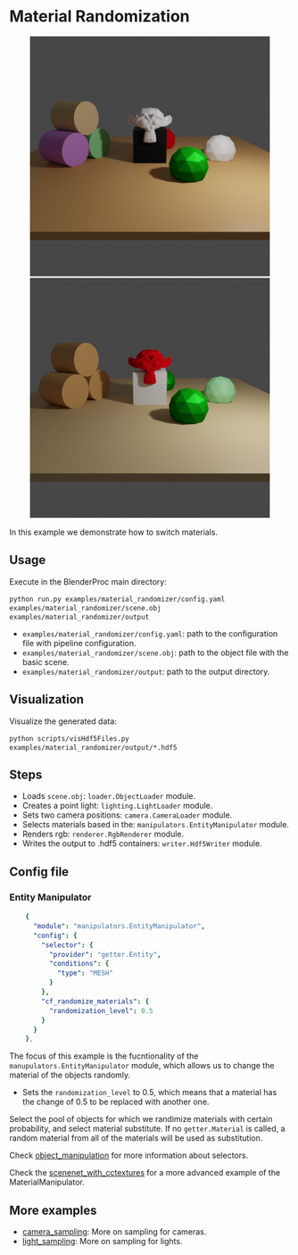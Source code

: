 # Material Randomization

<div style="text-align:center">
<img src="rendering.png" alt="alt text" width=430>
<img src="rendering_switched.png" alt="alt text" width=430>
</div>

In this example we demonstrate how to switch materials.

## Usage

Execute in the BlenderProc main directory:

```
python run.py examples/material_randomizer/config.yaml examples/material_randomizer/scene.obj examples/material_randomizer/output
```

* `examples/material_randomizer/config.yaml`: path to the configuration file with pipeline configuration.
* `examples/material_randomizer/scene.obj`: path to the object file with the basic scene.
* `examples/material_randomizer/output`: path to the output directory.

## Visualization

Visualize the generated data:

```
python scripts/visHdf5Files.py examples/material_randomizer/output/*.hdf5
```

## Steps

* Loads `scene.obj`: `loader.ObjectLoader` module.
* Creates a point light: `lighting.LightLoader` module.
* Sets two camera positions: `camera.CameraLoader` module.
* Selects materials based in the: `manipulators.EntityManipulator` module.
* Renders rgb: `renderer.RgbRenderer` module.
* Writes the output to .hdf5 containers: `writer.Hdf5Writer` module.

## Config file

### Entity Manipulator

```yaml
    {
      "module": "manipulators.EntityManipulator",
      "config": {
        "selector": {
          "provider": "getter.Entity",
          "conditions": {
            "type": "MESH"
          }
        },
        "cf_randomize_materials": {
          "randomization_level": 0.5
        }
      }
    },
```

The focus of this example is the fucntionality of the `manupulators.EntityManipulator` module, which allows us to change the material of the objects randomly. 
 * Sets the `randomization_level` to 0.5, which means that a material has the change of 0.5 to be replaced with another one.

Select the pool of objects for which we randimize materials with certain probability, and select material substitute. If no `getter.Material` is called, a random material from all of the materials will be used as substitution. 

Check [object_manipulation](../object_manipulation) for more information about selectors.

Check the [scenenet_with_cctextures](../scenenet_with_cctextures) for a more advanced example of the MaterialManipulator.

## More examples

* [camera_sampling](../camera_sampling): More on sampling for cameras.
* [light_sampling](../light_sampling): More on sampling for lights.
